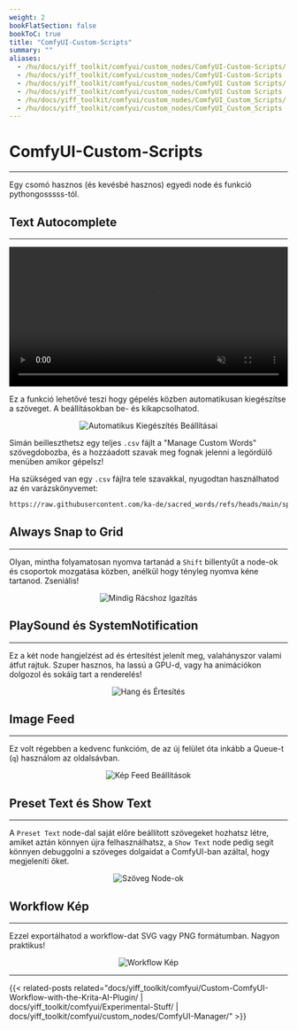 ```yaml
---
weight: 2
bookFlatSection: false
bookToC: true
title: "ComfyUI-Custom-Scripts"
summary: ""
aliases:
  - /hu/docs/yiff_toolkit/comfyui/custom_nodes/ComfyUI-Custom-Scripts/
  - /hu/docs/yiff_toolkit/comfyui/custom_nodes/ComfyUI-Custom-Scripts
  - /hu/docs/yiff_toolkit/comfyui/custom_nodes/ComfyUI Custom Scripts/
  - /hu/docs/yiff_toolkit/comfyui/custom_nodes/ComfyUI Custom Scripts
  - /hu/docs/yiff_toolkit/comfyui/custom_nodes/ComfyUI_Custom_Scripts/
  - /hu/docs/yiff_toolkit/comfyui/custom_nodes/ComfyUI_Custom_Scripts
---
```


<!--markdownlint-disable MD025 MD033 MD038 -->

# ComfyUI-Custom-Scripts

---

Egy csomó hasznos (és kevésbé hasznos) egyedi node és funkció pythongosssss-tól.

## Text Autocomplete

---

<div style="text-align: center;">
    <video style="width: 100%;" autoplay loop muted playsinline>
        <source src="https://huggingface.co/rakki194/yt/resolve/main/static/comfyui/custom_scripts_completion.mp4" type="video/mp4">
        A böngésződ nem támogatja a videó lejátszását.
    </video>
</div>

Ez a funkció lehetővé teszi hogy gépelés közben automatikusan kiegészítse a szöveget. A beállításokban be- és kikapcsolhatod.

<div style="text-align: center;">

![Automatikus Kiegészítés Beállításai](/images/comfyui/autocomplete_settings.png)

</div>

Simán beilleszthetsz egy teljes `.csv` fájlt a "Manage Custom Words" szövegdobozba, és a hozzáadott szavak meg fognak jelenni a legördülő menüben amikor gépelsz!

Ha szükséged van egy `.csv` fájlra tele szavakkal, nyugodtan használhatod az én varázskönyvemet:

```bash
https://raw.githubusercontent.com/ka-de/sacred_words/refs/heads/main/spellbook.csv
```

## Always Snap to Grid

---

Olyan, mintha folyamatosan nyomva tartanád a `Shift` billentyűt a node-ok és csoportok mozgatása közben, anélkül hogy tényleg nyomva kéne tartanod. Zseniális!

<div style="text-align: center;">

![Mindig Rácshoz Igazítás](/images/comfyui/always_snap_to_grid.png)

</div>

## PlaySound és SystemNotification

---

Ez a két node hangjelzést ad és értesítést jelenít meg, valahányszor valami átfut rajtuk. Szuper hasznos, ha lassú a GPU-d, vagy ha animációkon dolgozol és sokáig tart a renderelés!

<div style="text-align: center;">

![Hang és Értesítés](/images/comfyui/sound_and_notification.png)

</div>

## Image Feed

---

Ez volt régebben a kedvenc funkcióm, de az új felület óta inkább a Queue-t (`q`) használom az oldalsávban.

<div style="text-align: center;">

![Kép Feed Beállítások](/images/comfyui/imagefeed_settings.png)

</div>

## Preset Text és Show Text

---

A `Preset Text` node-dal saját előre beállított szövegeket hozhatsz létre, amiket aztán könnyen újra felhasználhatsz, a `Show Text` node pedig segít könnyen debuggolni a szöveges dolgaidat a ComfyUI-ban azáltal, hogy megjeleníti őket.

<div style="text-align: center;">

![Szöveg Node-ok](/images/comfyui/text_nodes.png)

</div>

## Workflow Kép

---

Ezzel exportálhatod a workflow-dat SVG vagy PNG formátumban. Nagyon praktikus!

<div style="text-align: center;">

![Workflow Kép](/images/comfyui/workflow_image.png)

</div>

---

<!--
HUGO_SEARCH_EXCLUDE_START
-->
{{< related-posts related="docs/yiff_toolkit/comfyui/Custom-ComfyUI-Workflow-with-the-Krita-AI-Plugin/ | docs/yiff_toolkit/comfyui/Experimental-Stuff/ | docs/yiff_toolkit/comfyui/custom_nodes/ComfyUI-Manager/" >}}
<!--
HUGO_SEARCH_EXCLUDE_END
-->
